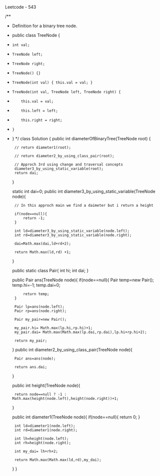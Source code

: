 Leetcode - 543

/**
 * Definition for a binary tree node.
 * public class TreeNode {
 *     int val;
 *     TreeNode left;
 *     TreeNode right;
 *     TreeNode() {}
 *     TreeNode(int val) { this.val = val; }
 *     TreeNode(int val, TreeNode left, TreeNode right) {
 *         this.val = val;
 *         this.left = left;
 *         this.right = right;
 *     }
 * }
 */
class Solution {
    public int diameterOfBinaryTree(TreeNode root) {
        

        // return diameter1(root);

        // return diameter2_by_using_class_pair(root);

        // Approch 3rd using change and traversal concepts
        diameter3_by_using_static_variable(root);
        return dai;
    }

    static int dai=0;
    public int diameter3_by_using_static_variable(TreeNode node){

        // In this approch main we find a daimeter but i return a height

        if(node==null){
            return -1;
        }

        int ld=diameter3_by_using_static_variable(node.left);
        int rd=diameter3_by_using_static_variable(node.right);

        dai=Math.max(dai,ld+rd+2);

        return Math.max(ld,rd) +1;
    }

    public static class Pair{
        int hi;
        int dai;
    }

    public Pair ans(TreeNode node){
        if(node==null){
            Pair temp=new Pair();
            temp.hi=-1;
            temp.dai=0;

            return temp;
        }

        Pair lp=ans(node.left);
        Pair rp=ans(node.right);

        Pair my_pair=new Pair();

        my_pair.hi= Math.max(lp.hi,rp.hi)+1;
        my_pair.dai= Math.max(Math.max(lp.dai,rp.dai),lp.hi+rp.hi+2);

        return my_pair;
    }
    public int diameter2_by_using_class_pair(TreeNode node){

        Pair ans=ans(node);

        return ans.dai;
    }

    public int height(TreeNode node){

        return node==null ? -1 : Math.max(height(node.left),height(node.right))+1;
    }

    public int diameter1(TreeNode node){
        if(node==null){
            return 0;
        }

        int ld=diameter1(node.left);
        int rd=diameter1(node.right);

        int lh=height(node.left);
        int rh=height(node.right);

        int my_dai= lh+rh+2;

        return Math.max(Math.max(ld,rd),my_dai);
    }
}
